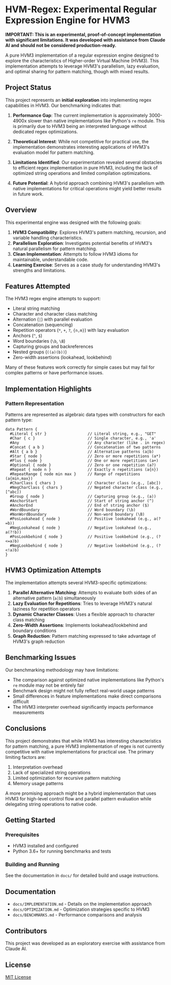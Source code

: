 # HVM-Regex: Experimental Regular Expression Engine for HVM3

**IMPORTANT: This is an experimental, proof-of-concept implementation with significant limitations. It was developed with assistance from Claude AI and should not be considered production-ready.**

A pure HVM3 implementation of a regular expression engine designed to explore the characteristics of Higher-order Virtual Machine (HVM3). This implementation attempts to leverage HVM3's parallelism, lazy evaluation, and optimal sharing for pattern matching, though with mixed results.

## Project Status

This project represents an **initial exploration** into implementing regex capabilities in HVM3. Our benchmarking indicates that:

1. **Performance Gap**: The current implementation is approximately 3000-4900x slower than native implementations like Python's `re` module. This is primarily due to HVM3 being an interpreted language without dedicated regex optimizations.

2. **Theoretical Interest**: While not competitive for practical use, the implementation demonstrates interesting applications of HVM3's evaluation model for pattern matching.

3. **Limitations Identified**: Our experimentation revealed several obstacles to efficient regex implementation in pure HVM3, including the lack of optimized string operations and limited compilation optimizations.

4. **Future Potential**: A hybrid approach combining HVM3's parallelism with native implementations for critical operations might yield better results in future work.

## Overview

This experimental engine was designed with the following goals:

1. **HVM3 Compatibility**: Explores HVM3's pattern matching, recursion, and variable handling characteristics.
2. **Parallelism Exploration**: Investigates potential benefits of HVM3's natural parallelism for pattern matching.
3. **Clean Implementation**: Attempts to follow HVM3 idioms for maintainable, understandable code.
4. **Learning Exercise**: Serves as a case study for understanding HVM3's strengths and limitations.

## Features Attempted

The HVM3 regex engine attempts to support:

- Literal string matching
- Character and character class matching
- Alternation (`|`) with parallel evaluation
- Concatenation (sequencing)
- Repetition operators (`*`, `+`, `?`, `{n,m}`) with lazy evaluation
- Anchors (`^`, `$`)
- Word boundaries (`\b`, `\B`)
- Capturing groups and backreferences
- Nested groups (`((a)(b))`)
- Zero-width assertions (lookahead, lookbehind)

Many of these features work correctly for simple cases but may fail for complex patterns or have performance issues.

## Implementation Highlights

### Pattern Representation

Patterns are represented as algebraic data types with constructors for each pattern type:

```hvm
data Pattern {
  #Literal { str }                  // Literal string, e.g., "GET"
  #Char { c }                       // Single character, e.g., 'a'
  #Any                              // Any character (like . in regex)
  #Concat { a b }                   // Concatenation of two patterns
  #Alt { a b }                      // Alternative patterns (a|b)
  #Star { node }                    // Zero or more repetitions (a*)
  #Plus { node }                    // One or more repetitions (a+)
  #Optional { node }                // Zero or one repetition (a?)
  #Repeat { node n }                // Exactly n repetitions (a{n})
  #RepeatRange { node min max }     // Range of repetitions (a{min,max})
  #CharClass { chars }              // Character class (e.g., [abc])
  #NegCharClass { chars }           // Negated character class (e.g., [^abc])
  #Group { node }                   // Capturing group (e.g., (a))
  #AnchorStart                      // Start of string anchor (^)
  #AnchorEnd                        // End of string anchor ($)
  #WordBoundary                     // Word boundary (\b)
  #NonWordBoundary                  // Non-word boundary (\B)
  #PosLookahead { node }            // Positive lookahead (e.g., a(?=b))
  #NegLookahead { node }            // Negative lookahead (e.g., a(?!b))
  #PosLookbehind { node }           // Positive lookbehind (e.g., (?<=a)b)
  #NegLookbehind { node }           // Negative lookbehind (e.g., (?<!a)b)
}
```

## HVM3 Optimization Attempts

The implementation attempts several HVM3-specific optimizations:

1. **Parallel Alternative Matching**: Attempts to evaluate both sides of an alternative pattern (`a|b`) simultaneously
2. **Lazy Evaluation for Repetitions**: Tries to leverage HVM3's natural laziness for repetition operators
3. **Dynamic Character Classes**: Uses a flexible approach to character class matching
4. **Zero-Width Assertions**: Implements lookahead/lookbehind and boundary conditions
5. **Graph Reduction**: Pattern matching expressed to take advantage of HVM3's graph reduction

## Benchmarking Issues

Our benchmarking methodology may have limitations:
- The comparison against optimized native implementations like Python's `re` module may not be entirely fair
- Benchmark design might not fully reflect real-world usage patterns
- Small differences in feature implementations make direct comparisons difficult
- The HVM3 interpreter overhead significantly impacts performance measurements

## Conclusions

This project demonstrates that while HVM3 has interesting characteristics for pattern matching, a pure HVM3 implementation of regex is not currently competitive with native implementations for practical use. The primary limiting factors are:

1. Interpretation overhead
2. Lack of specialized string operations
3. Limited optimization for recursive pattern matching
4. Memory usage patterns

A more promising approach might be a hybrid implementation that uses HVM3 for high-level control flow and parallel pattern evaluation while delegating string operations to native code.

## Getting Started

### Prerequisites

- HVM3 installed and configured
- Python 3.6+ for running benchmarks and tests

### Building and Running

See the documentation in `docs/` for detailed build and usage instructions.

## Documentation

- `docs/IMPLEMENTATION.md` - Details on the implementation approach
- `docs/OPTIMIZATION.md` - Optimization strategies specific to HVM3
- `docs/BENCHMARKS.md` - Performance comparisons and analysis

## Contributors

This project was developed as an exploratory exercise with assistance from Claude AI.

## License

[MIT License](LICENSE)